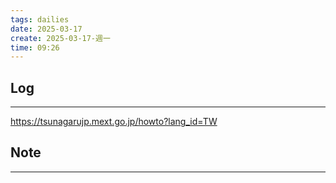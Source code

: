 ```yaml
---
tags: dailies  
date: 2025-03-17
create: 2025-03-17-週一
time: 09:26
---
```

## Log
---
https://tsunagarujp.mext.go.jp/howto?lang_id=TW

## Note
---

